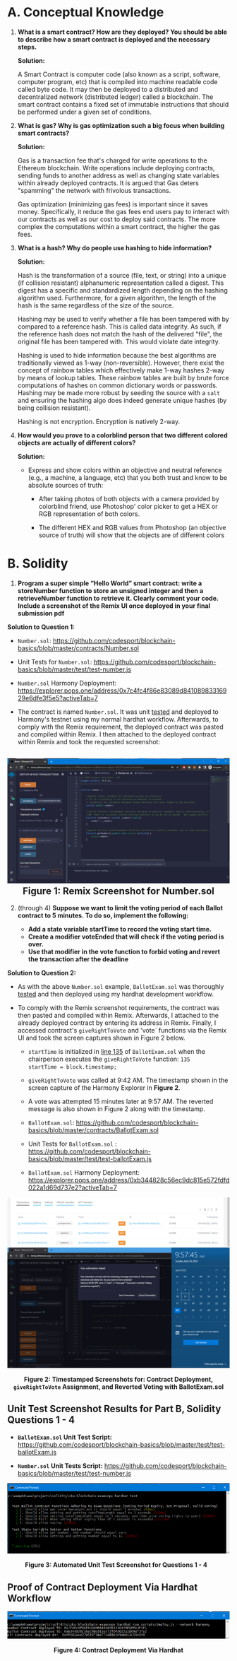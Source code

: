 # A. Conceptual Knowledge

1. **What is a smart contract? How are they deployed? You should be able to describe how a smart contract is deployed and the necessary steps.**

    **Solution:**

    A Smart Contract is computer code (also known as a script, software, computer program, etc) that is compiled into machine readable code called byte code. It may  then be deployed to a distributed and decentralized network (distributed ledger) called a blockchain.  The smart contract contains a fixed set of immutable instructions that should be performed under a given set of conditions.


2. **What is gas? Why is gas optimization such a big focus when building smart contracts?**

    **Solution:**

    Gas is a transaction fee that's charged for write operations to the Ethereum blockchain.  Write operations include deploying contracts, sending funds to another address as well as changing state variables within already deployed contracts. It is argued that Gas deters "spamming" the network with frivolous transactions. 

    Gas optimization (minimizing gas fees) is important since it saves money. Specifically, it reduce the gas fees end users  pay to interact with our contracts as well as our cost to deploy said contracts. The more complex the computations within a smart contract, the higher the gas fees.


3. **What is a hash? Why do people use hashing to hide information?**

    **Solution:**

    Hash is the transformation of a source (file, text, or string) into a unique (if collision resistant) alphanumeric representation called a digest. This digest has a specific and standardized length depending on the hashing algorithm used.  Furthermore, for a given algorithm, the length of the hash is the same regardless of the size of the source.  

    Hashing may be used to verify whether a file has been tampered with by compared to a reference hash. This is called data integrity. As such, if the reference hash does not match the hash of the delivered "file", the original file has been tampered with. This would violate date integrity.
    
    Hashing is used to hide information because the best algorithms are traditionally viewed  as 1-way (non-reversible).  However, there exist the concept of rainbow tables which effectively make 1-way hashes 2-way  by means of lookup tables.  These rainbow tables are built by brute force computations of hashes on common dictionary words or passwords. Hashing may be made more robust by seeding the source with a `salt` and ensuring the hashing algo does indeed generate unique hashes (by being collision resistant).
    
    Hashing is not encryption. Encryption is natively 2-way. 


4. **How would you prove to a colorblind person that two different colored objects are actually of different colors?**

    **Solution:**
    
    * Express and show colors within an objective and neutral reference (e.g., a machine, a language, etc) that you both trust and know to be absolute sources of truth: 
       
        * After taking photos of both objects with a camera provided by colorblind friend, use Photoshop' color picker to get a HEX or RGB representation of both colors. 
        
        * The different HEX and RGB values from Photoshop (an objective source of truth) will show that the objects are of different colors 

# B. Solidity

1. **Program a super simple “Hello World” smart contract: write a storeNumber function to store an unsigned integer and then a retrieveNumber function to retrieve it. Clearly comment your code. Include a screenshot of the Remix UI once deployed in your final submission pdf**

**Solution to Question 1:**

* `Number.sol`: https://github.com/codesport/blockchain-basics/blob/master/contracts/Number.sol

* Unit Tests for `Number.sol`: https://github.com/codesport/blockchain-basics/blob/master/test/test-number.js

* `Number.sol` Harmony Deployment: https://explorer.pops.one/address/0x7c4fc4f86e83089d84108983316929e6dfe3f5e5?activeTab=7

* The contract is named `Number.sol`.  It was unit [tested](https://github.com/codesport/blockchain-basics/blob/master/test/test-number.js) and deployed to Harmony's testnet using my normal hardhat workflow.  Afterwards,  to comply with the Remix requirement, the deployed contract was pasted and compiled  within Remix.  I then attached to the deployed contract within Remix and took the requested screenshot:

![Remix Screenshot for Number.sol](https://github.com/codesport/blockchain-basics/blob/master/images/number-remix.png "Remix Screenshot for Number.sol")
**<center>Figure 1: Remix Screenshot for Number.sol</center>** 
---

2. (through 4) **Suppose we want to limit the voting period of each Ballot contract to 5 minutes. To do so, implement the following:**

    * **Add a state variable startTime to record the voting start time.**
    * **Create a modifier voteEnded that will check if the voting period is over.** 
    * **Use that modifier in the vote function to forbid voting and revert the transaction after the deadline**

**Solution to Question 2:**

* As with the above `Number.sol` example, `BallotExam.sol` was thoroughly [tested](https://github.com/codesport/blockchain-basics/blob/master/test/test-ballotExam.js) and then deployed using my hardhat development workflow. 

* To comply with the Remix screenshot requirements, the contract was then pasted and compiled within Remix. Afterwards, I attached to the already deployed contract by entering its address in Remix.  Finally, I accessed contract's `giveRightToVote` and 'vote` functions via the Remix UI and took the screen captures shown in Figure 2 below.

    * `startTime` is initialized in [line 135](https://github.com/codesport/blockchain-basics/blob/master/contracts/BallotExam.sol#L135) of `BallotExam.sol` when  the chairperson executes the `giveRightToVote` function:  `135         startTime = block.timestamp;`

    * `giveRightToVote` was called at 9:42 AM. The timestamp shown in the screen capture of the Harmony Explorer in **Figure 2**.

    * A vote was attempted 15 minutes later at 9:57 AM.  The reverted message is also shown in Figure 2 along with the timestamp. 

    * `BallotExam.sol`: https://github.com/codesport/blockchain-basics/blob/master/contracts/BallotExam.sol

    * Unit Tests for `BallotExam.sol` : https://github.com/codesport/blockchain-basics/blob/master/test/test-ballotExam.js

    * `BallotExam.sol` Harmony Deployment:  https://explorer.pops.one/address/0xb344828c56ec9dc815e572fdfd022a1d69d737e2?activeTab=7


![Remix Screenshot for BallotExam.sol](https://github.com/codesport/blockchain-basics/blob/master/images/ballot-remix.png "Remix Screenshot for the modified ballot contract")
 **<center>Figure 2: Timestamped Screenshots for:  Contract Deployment, `giveRightToVote` Assignment, and Reverted Voting with BallotExam.sol</center>**


## Unit Test Screenshot Results for Part B, Solidity Questions 1 - 4

* **`BallotExam.sol` Unit Test Script:** https://github.com/codesport/blockchain-basics/blob/master/test/test-ballotExam.js

* **`Number.sol` Unit Tests Script:** https://github.com/codesport/blockchain-basics/blob/master/test/test-number.js

![Unit Test Screenshot for Questions 1 - 4](https://github.com/codesport/blockchain-basics/blob/master/images/unit-tests-022-04-23-203409.png "Unit Tests")
 **<figure>Figure 3: Automated Unit Test Screenshot for Questions 1 - 4</figure>**

   
## Proof of Contract Deployment Via Hardhat Workflow 

![Contract Deployment Via Hardhat](https://github.com/codesport/blockchain-basics/blob/master/images/deploy-confirmation.png "Contract Deployment Via Hardhat")
 **<center>Figure 4: Contract Deployment Via Hardhat</center>**
